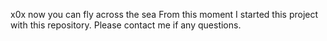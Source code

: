 x0x now you can fly across the sea
From this moment I started this project with this repository. Please contact me if any questions.